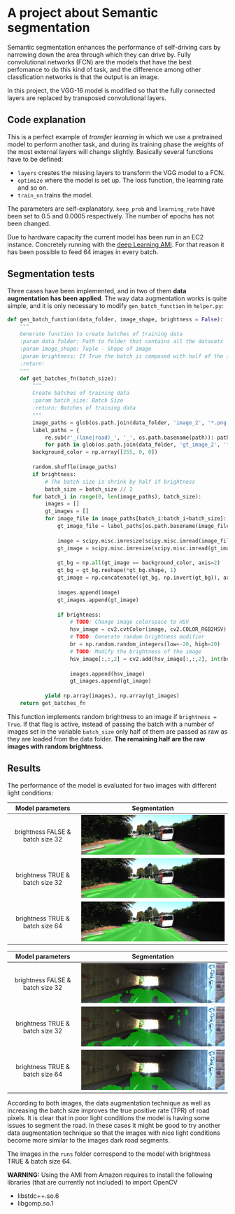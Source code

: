 # A project about Semantic segmentation

[image1]: img/c_um_000024.png "Case A clear road"
[image2]: img/c_um_000093.png "Case A shady road"
[image3]: img/b_um_000024.png "Case B clear road"
[image4]: img/b_um_000093.png "Case B shady road"
[image5]: img/a_um_000024.png "Case C clear road"
[image6]: img/a_um_000093.png "Case C shady road"
Semantic segmentation enhances the performance of self-driving cars by narrowing down the area through which they can drive by. Fully convolutional networks (FCN) are the models that have the best perfomance to do this kind of task, and the difference among other classfication networks is that the output is an image.

In this project, the VGG-16 model is modified so that the fully connected layers are replaced by transposed convolutional layers.

## Code explanation
This is a perfect example of *transfer learning* in which we use a pretrained model to perform another task, and during its training phase the weights of the most external layers will change slightly. Basically several functions have to be defined:
 * `layers` creates the missing layers to transform the VGG model to a FCN.
 * `optimize` where the model is set up. The loss function, the learning rate and so on.
 * `train_nn` trains the model.
 
The parameters are self-explanatory. `keep_prob` and `learning_rate` have been set to 0.5 and 0.0005 respectively. The number of epochs has not been changed.

Due to hardware capacity the current model has been run in an EC2 instance. Concretely running with the [deep Learning AMI](https://aws.amazon.com/marketplace/pp/B077GF11NF). For that reason it has been possible to feed 64 images in every batch.

## Segmentation tests

Three cases have been implemented, and in two of them **data augmentation has been applied**. The way data augmentation works is quite simple, and it is only necessary to modify `gen_batch_function` in `helper.py`:

```python
def gen_batch_function(data_folder, image_shape, brightness = False):
    """
    Generate function to create batches of training data
    :param data_folder: Path to folder that contains all the datasets
    :param image_shape: Tuple - Shape of image
    :param brightness: If True the batch is composed with half of the images with random brightness
    :return:
    """
    def get_batches_fn(batch_size):
        """
        Create batches of training data
        :param batch_size: Batch Size
        :return: Batches of training data
        """
        image_paths = glob(os.path.join(data_folder, 'image_2', '*.png'))
        label_paths = {
            re.sub(r'_(lane|road)_', '_', os.path.basename(path)): path
            for path in glob(os.path.join(data_folder, 'gt_image_2', '*_road_*.png'))}
        background_color = np.array([255, 0, 0])

        random.shuffle(image_paths)
        if brightness:
            # The batch size is shrink by half if brightness
            batch_size = batch_size // 2
        for batch_i in range(0, len(image_paths), batch_size):
            images = []
            gt_images = []
            for image_file in image_paths[batch_i:batch_i+batch_size]:
                gt_image_file = label_paths[os.path.basename(image_file)]

                image = scipy.misc.imresize(scipy.misc.imread(image_file), image_shape)
                gt_image = scipy.misc.imresize(scipy.misc.imread(gt_image_file), image_shape)

                gt_bg = np.all(gt_image == background_color, axis=2)
                gt_bg = gt_bg.reshape(*gt_bg.shape, 1)
                gt_image = np.concatenate((gt_bg, np.invert(gt_bg)), axis=2)

                images.append(image)
                gt_images.append(gt_image)

                if brightness:
                    # TODO: Change image colorspace to HSV
                    hsv_image = cv2.cvtColor(image, cv2.COLOR_RGB2HSV)
                    # TODO: Generate random brightness modifier
                    br = np.random.random_integers(low=-20, high=20)
                    # TODO: Modify the brightness of the image
                    hsv_image[:,:,2] = cv2.add(hsv_image[:,:,2], int(br))

                    images.append(hsv_image)
                    gt_images.append(gt_image)
                    
            yield np.array(images), np.array(gt_images)
    return get_batches_fn
```
This function implements random brightness to an image if `brightness = True`. If that flag is active, instead of passing the batch with a number of images set in the variable `batch_size` only half of them are passed as raw as they are loaded from the data folder. **The remaining half are the raw images with random brightness**.

## Results

The performance of the model is evaluated for two images with different light conditions:

| Model parameters      	|     Segmentation	        					| 
|:---------------------:|:---------------------------------------------:| 
| brightness FALSE & batch size 32		| ![alt text][image1]			| 
| brightness TRUE & batch size 32		| ![alt text][image3]			| 
| brightness TRUE & batch size 64		| ![alt text][image5]			| 


| Model parameters      	|     Segmentation	        					| 
|:---------------------:|:---------------------------------------------:| 
| brightness FALSE & batch size 32		| ![alt text][image2]			| 
| brightness TRUE & batch size 32		| ![alt text][image4]			| 
| brightness TRUE & batch size 64		| ![alt text][image6]			| 

According to both images, the data augmentation technique as well as increasing the batch size improves the true positive rate (TPR) of road pixels. It is clear that in poor light conditions the model is having some issues to segment the road. In these cases it might be good to try another data augmentation technique so that the images with nice light conditions become more similar to the images dark road segments.

The images in the `runs` folder correspond to the model with brightness TRUE & batch size 64.

**WARNING:** Using the AMI from Amazon requires to install the following libraries (that are currently not included) to import OpenCV
* libstdc++.so.6
* libgomp.so.1

